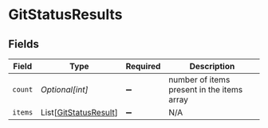 # GitStatusResults


## Fields

| Field                                                           | Type                                                            | Required                                                        | Description                                                     |
| --------------------------------------------------------------- | --------------------------------------------------------------- | --------------------------------------------------------------- | --------------------------------------------------------------- |
| `count`                                                         | *Optional[int]*                                                 | :heavy_minus_sign:                                              | number of items present in the items array                      |
| `items`                                                         | List[[GitStatusResult](../../models/shared/gitstatusresult.md)] | :heavy_minus_sign:                                              | N/A                                                             |